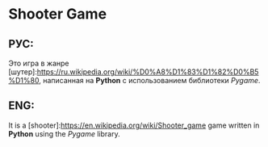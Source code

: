 # Shooter Game
## РУС:
Это игра в жанре [шутер]:https://ru.wikipedia.org/wiki/%D0%A8%D1%83%D1%82%D0%B5%D1%80, написанная на **Python** с использованием библиотеки *Pygame*.
## ENG:
It is a [shooter]:https://en.wikipedia.org/wiki/Shooter_game game written in **Python** using the *Pygame* library.
